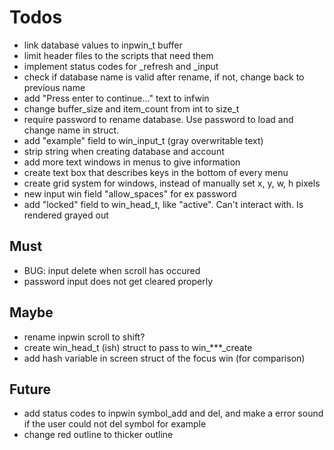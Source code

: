 # Todos
- link database values to inpwin_t buffer
- limit header files to the scripts that need them
- implement status codes for _refresh and _input
- check if database name is valid after rename, if not,
  change back to previous name
- add "Press enter to continue..." text to infwin
- change buffer_size and item_count from int to size_t
- require password to rename database. Use password to load and change name in struct.
- add "example" field to win_input_t (gray overwritable text)
- strip string when creating database and account
- add more text windows in menus to give information
- create text box that describes keys in the bottom of every menu
- create grid system for windows, instead of manually set x, y, w, h pixels
- new input win field "allow_spaces" for ex password
- add "locked" field to win_head_t, like "active". Can't interact with. Is rendered grayed out

## Must
- BUG: input delete when scroll has occured
- password input does not get cleared properly

## Maybe
- rename inpwin scroll to shift?
- create win_head_t (ish) struct to pass to win_***_create
- add hash variable in screen struct of the focus win (for comparison)

## Future
- add status codes to inpwin symbol_add and del,
  and make a error sound if the user could not del symbol for example
- change red outline to thicker outline
